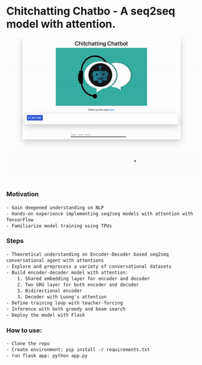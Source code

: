 # Chitchatting Chatbo - A seq2seq model with attention.

![](static/demo_gif.gif)
### Motivation
	- Gain deepened understanding on NLP
	- Hands-on experience implementing seq2seq models with attention with TensorFlow
	- Familiarize model training using TPUs

### Steps
	- Theoretical understanding on Encoder-Decoder based seq2seq conversational agent with attentions
	- Explore and preprocess a variety of conversational datasets
	- Build encoder-decoder model with attention:
		1. Shared embedding layer for encoder and decoder
		2. Two GRU layer for both encoder and decoder
		3. Bidirectional encoder
		3. Decoder with Luong's attention
	- Define training loop with teacher-forcing
	- Inference with both greedy and beam search
	- Deploy the model with Flask

### How to use:
	- Clone the repo
	- Create environment: pip install -r requirements.txt
	- run flask app: python app.py
